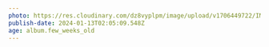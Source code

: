 ```yaml
---
photo: https://res.cloudinary.com/dz8vyplpm/image/upload/v1706449722/IMG_8365_xfpieq.jpg
publish-date: 2024-01-13T02:05:09.548Z
age: album.few_weeks_old
---
```

